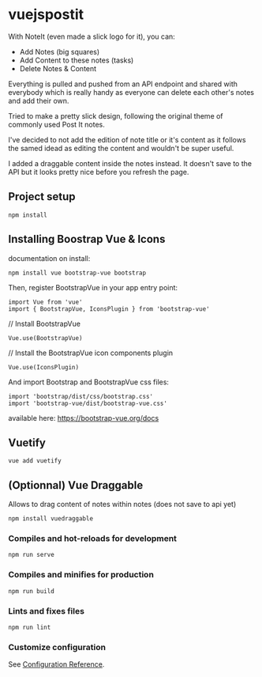 # vuejspostit

With NoteIt (even made a slick logo for it), you can:

- Add Notes (big squares)
- Add Content to these notes (tasks)
- Delete Notes & Content

Everything is pulled and pushed from an API endpoint and shared with everybody which is really handy as everyone can delete each other's notes and add their own.

Tried to make a pretty slick design, following the original theme of commonly used Post It notes.

I've decided to not add the edition of note title or it's content as it follows the samed idead as editing the content and wouldn't be super useful.

I added a draggable content inside the notes instead. It doesn't save to the API but it looks pretty nice before you refresh the page.

## Project setup

```
npm install
```

## Installing Boostrap Vue & Icons

documentation on install:

```
npm install vue bootstrap-vue bootstrap
```

Then, register BootstrapVue in your app entry point:

```
import Vue from 'vue'
import { BootstrapVue, IconsPlugin } from 'bootstrap-vue'
```

// Install BootstrapVue

```
Vue.use(BootstrapVue)
```

// Install the BootstrapVue icon components plugin

```
Vue.use(IconsPlugin)
```

And import Bootstrap and BootstrapVue css files:

```
import 'bootstrap/dist/css/bootstrap.css'
import 'bootstrap-vue/dist/bootstrap-vue.css'
```

available here: https://bootstrap-vue.org/docs

## Vuetify

```
vue add vuetify
```

## (Optionnal) Vue Draggable

Allows to drag content of notes within notes (does not save to api yet)

```
npm install vuedraggable
```

### Compiles and hot-reloads for development

```
npm run serve
```

### Compiles and minifies for production

```
npm run build
```

### Lints and fixes files

```
npm run lint
```

### Customize configuration

See [Configuration Reference](https://cli.vuejs.org/config/).
